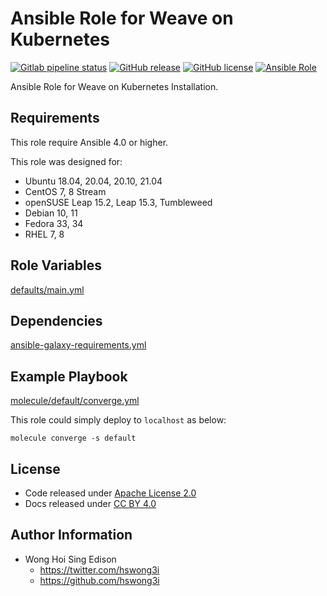 # Ansible Role for Weave on Kubernetes

[![Gitlab pipeline status](https://img.shields.io/gitlab/pipeline/alvistack/ansible-role-kubernetes_weave/master)](https://gitlab.com/alvistack/ansible-role-kubernetes_weave/-/pipelines)
[![GitHub release](https://img.shields.io/github/release/alvistack/ansible-role-kubernetes_weave.svg)](https://github.com/alvistack/ansible-role-kubernetes_weave/releases)
[![GitHub license](https://img.shields.io/github/license/alvistack/ansible-role-kubernetes_weave.svg)](https://github.com/alvistack/ansible-role-kubernetes_weave/blob/master/LICENSE)
[![Ansible Role](https://img.shields.io/badge/galaxy-alvistack.kubernetes_weave-blue.svg)](https://galaxy.ansible.com/alvistack/kubernetes_weave)

Ansible Role for Weave on Kubernetes Installation.

## Requirements

This role require Ansible 4.0 or higher.

This role was designed for:

  - Ubuntu 18.04, 20.04, 20.10, 21.04
  - CentOS 7, 8 Stream
  - openSUSE Leap 15.2, Leap 15.3, Tumbleweed
  - Debian 10, 11
  - Fedora 33, 34
  - RHEL 7, 8

## Role Variables

[defaults/main.yml](defaults/main.yml)

## Dependencies

[ansible-galaxy-requirements.yml](ansible-galaxy-requirements.yml)

## Example Playbook

[molecule/default/converge.yml](molecule/default/converge.yml)

This role could simply deploy to `localhost` as below:

    molecule converge -s default

## License

  - Code released under [Apache License 2.0](LICENSE)
  - Docs released under [CC BY 4.0](http://creativecommons.org/licenses/by/4.0/)

## Author Information

  - Wong Hoi Sing Edison
      - <https://twitter.com/hswong3i>
      - <https://github.com/hswong3i>
